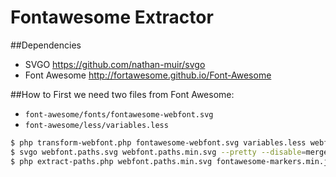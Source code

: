 Fontawesome Extractor
=====================

##Dependencies
* SVGO https://github.com/nathan-muir/svgo
* Font Awesome http://fortawesome.github.io/Font-Awesome

##How to
First we need two files from Font Awesome:
* `font-awesome/fonts/fontawesome-webfont.svg`
* `font-awesome/less/variables.less`

```bash
$ php transform-webfont.php fontawesome-webfont.svg variables.less webfont.paths.svg
$ svgo webfont.paths.svg webfont.paths.min.svg --pretty --disable=mergePaths --disable=cleanupIDs
$ php extract-paths.php webfont.paths.min.svg fontawesome-markers.min.js
```
